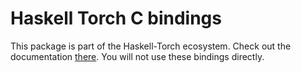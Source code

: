 # Haskell Torch C bindings

This package is part of the Haskell-Torch ecosystem. Check out the documentation
[there](https://github.com/abarbu/haskell-torch). You will not use these
bindings directly.
